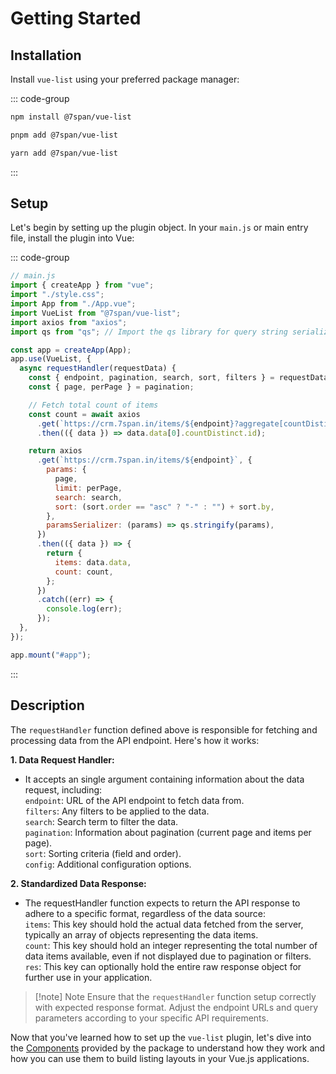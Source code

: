 # Getting Started

## Installation

Install `vue-list` using your preferred package manager:

::: code-group

```sh [npm]
npm install @7span/vue-list
```

```sh [pnpm]
pnpm add @7span/vue-list
```

```sh [yarn]
yarn add @7span/vue-list
```

:::

## Setup

Let's begin by setting up the plugin object. In your `main.js` or main entry file, install the plugin into Vue:

::: code-group

```js [main.js]
// main.js
import { createApp } from "vue";
import "./style.css";
import App from "./App.vue";
import VueList from "@7span/vue-list";
import axios from "axios";
import qs from "qs"; // Import the qs library for query string serialization

const app = createApp(App);
app.use(VueList, {
  async requestHandler(requestData) {
    const { endpoint, pagination, search, sort, filters } = requestData;
    const { page, perPage } = pagination;

    // Fetch total count of items
    const count = await axios
      .get(`https://crm.7span.in/items/${endpoint}?aggregate[countDistinct]=id`)
      .then(({ data }) => data.data[0].countDistinct.id);

    return axios
      .get(`https://crm.7span.in/items/${endpoint}`, {
        params: {
          page,
          limit: perPage,
          search: search,
          sort: (sort.order == "asc" ? "-" : "") + sort.by,
        },
        paramsSerializer: (params) => qs.stringify(params),
      })
      .then(({ data }) => {
        return {
          items: data.data,
          count: count,
        };
      })
      .catch((err) => {
        console.log(err);
      });
  },
});

app.mount("#app");
```

:::

## Description

The `requestHandler` function defined above is responsible for fetching and processing data from the API endpoint. Here's how it works:

**1. Data Request Handler:**

- It accepts an single argument containing information about the data request, including:\
   `endpoint`: URL of the API endpoint to fetch data from.\
   `filters`: Any filters to be applied to the data.\
   `search`: Search term to filter the data.\
   `pagination`: Information about pagination (current page and items per page).\
   `sort`: Sorting criteria (field and order).\
   `config`: Additional configuration options.

**2. Standardized Data Response:**

- The requestHandler function expects to return the API response to adhere to a specific format, regardless of the data source:\
  `items`: This key should hold the actual data fetched from the server, typically an array of objects representing the data items.\
  `count`: This key should hold an integer representing the total number of data items available, even if not displayed due to pagination or filters.\
  `res`: This key can optionally hold the entire raw response object for further use in your application.

> [!note] Note
> Ensure that the `requestHandler` function setup correctly with expected response format. Adjust the endpoint URLs and query parameters according to your specific API requirements.

Now that you've learned how to set up the `vue-list` plugin, let's dive into the [Components](/guide/builtin-components/intro.html) provided by the package to understand how they work and how you can use them to build listing layouts in your Vue.js applications.
